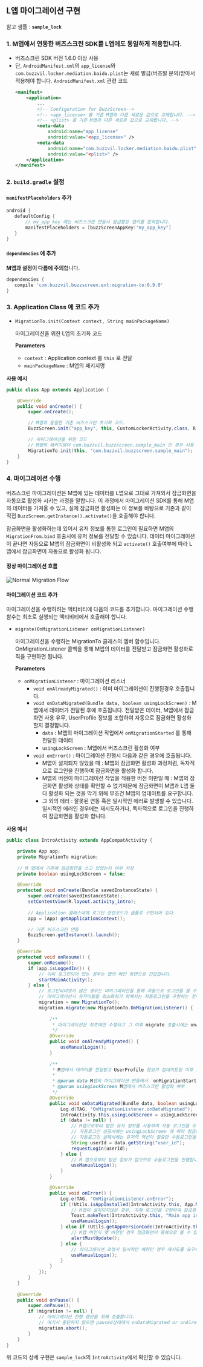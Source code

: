 ## L앱 마이그레이션 구현
참고 샘플 : **`sample_lock`**

### 1. M앱에서 연동한 버즈스크린 SDK를 L앱에도 동일하게 적용합니다.
- 버즈스크린 SDK 버전 1.6.0 이상 사용
- 단, `AndroidManifest.xml`의 `app_license`와 `com.buzzvil.locker.mediation.baidu.plist`는 새로 발급(버즈빌 문의)받아서 적용해야 합니다.
    `AndroidManifest.xml` 관련 코드
    ```xml
    <manifest>
        <application>
            ...
            <!-- Configuration for BuzzScreen-->
            <!-- <app_license> 를 기존 M앱과 다른 새로운 값으로 교체합니다. -->
            <!-- <plist> 를 기존 M앱과 다른 새로운 값으로 교체합니다. -->
            <meta-data
                android:name="app_license"
                android:value="<app_license>" />
            <meta-data
                android:name="com.buzzvil.locker.mediation.baidu.plist"
                android:value="<plist>" />
        </application>
    </manifest>
    ```

### 2. `build.gradle` 설정
       
#### `manifestPlaceholders` 추가

```groovy
android {
   defaultConfig {
       // my_app_key 에는 버즈스크린 연동시 발급받은 앱키를 입력합니다.
       manifestPlaceholders = [buzzScreenAppKey:"my_app_key"]
   }
}
```

#### `dependencies` 에 추가
**M앱과 설정이 다름에 주의**합니다.

```groovy
dependencies {
   compile 'com.buzzvil.buzzscreen.ext:migration-to:0.9.0'
}
```

### 3. Application Class 에 코드 추가
- `MigrationTo.init(Context context, String mainPackageName)`

    마이그레이션을 위한 L앱의 초기화 코드

    **Parameters**
    - `context` : Application context 를 `this` 로 전달
    - `mainPackageName` : M앱의 패키지명


**사용 예시**

```java
public class App extends Application {

    @Override
    public void onCreate() {
        super.onCreate();

        // M앱과 동일한 기존 버즈스크린 초기화 코드.
        BuzzScreen.init("app_key", this, CustomLockerActivity.class, R.drawable.image_on_fail);

        // 마이그레이션을 위한 코드
        // M앱의 패키지명이 com.buzzvil.buzzscreen.sample_main 인 경우 사용 예시
        MigrationTo.init(this, "com.buzzvil.buzzscreen.sample_main");
    }
}

```

### 4. 마이그레이션 수행

버즈스크린 마이그레이션은 M앱에 있는 데이터를 L앱으로 그대로 가져와서 잠금화면을 자동으로 활성화 시키는 과정을 말합니다. 이 과정에서 마이그레이션 SDK를 통해 M앱의 데이터를 가져올 수 있고, 실제 잠금화면 활성화는 이 정보를 바탕으로 기존과 같이 직접 `BuzzScreen.getInstance().activate()`을 호출해야 합니다.

잠금화면을 활성화하는데 있어서 유저 정보를 통한 로그인이 필요하면 M앱의 `MigrationFrom.bind` 호출시에 유저 정보를 전달할 수 있습니다. 데이터 마이그레이션이 끝나면 자동으로 M앱의 잠금화면이 비활성화 되고 `activate()` 호출여부에 따라 L앱에서 잠금화면이 자동으로 활성화 됩니다.

#### 정상 마이그레이션 흐름
![Normal Migration Flow](normal_migration_flow.jpg)

#### 마이그레이션 코드 추가
마이그레이션을 수행하려는 액티비티에 다음의 코드를 추가합니다. 마이그레이션 수행 함수는 최초로 실행되는 액티비티에서 호출해야 합니다.

- `migrate(OnMigrationListener onMigrationListener)`

    마이그레이션을 수행하는 MigrationTo 클래스의 멤버 함수입니다. OnMigrationListener 콜백을 통해 M앱의 데이터를 전달받고 잠금화면 활성화로직을 구현하면 됩니다.

    **Parameters**
    - `onMigrationListener` : 마이그레이션 리스너
        - `void onAlreadyMigrated()` : 이미 마이그레이션이 진행된경우 호출됩니다.
        - `void onDataMigrated(Bundle data, boolean usingLockScreen)` : M앱에서 데이터가 전달된 후에 호출됩니다. 전달받은 데이터, M앱에서 잠금화면 사용 유무, UserProfile 정보를 조합하여 자동으로 잠금화면 활성화 할지 결정합니다.
            - `data` : M앱의 마이그레이션 작업에서 `onMigrationStarted` 를 통해 전달된 데이터
            - `usingLockScreen` : M앱에서 버즈스크린 활성화 여부
        - `void onError()` : 마이그레이션 진행시 다음과 같은 경우에 호출됩니다.
            - M앱이 설치되지 않았을 때 : M앱의 잠금화면 활성화 과정처럼, 독자적으로 로그인을 진행하여 잠금화면을 활성화 합니다.
            - M앱의 버전이 마이그레이션 작업을 적용한 버전 미만일 때 : M앱의 잠금화면 활성화 상태를 확인할 수 없기때문에 잠금화면이 M앱과 L앱 둘다 활성화 되는 것을 막기 위해 무조건 M앱의 업데이트를 요구합니다.
            - 그 외의 에러 : 잘못된 연동 혹은 일시적인 에러로 발생할 수 있습니다. 일시적인 에러인 경우에는 재시도하거나, 독자적으로 로그인을 진행하여 잠금화면을 활성화 합니다.
            
**사용 예시**
```java
public class IntroActivity extends AppCompatActivity {

    private App app;
    private MigrationTo migration;
    
    // M 앱에서 기존에 잠금화면을 쓰고 있었는지 여부 저장
    private boolean usingLockScreen = false;

    @Override
    protected void onCreate(Bundle savedInstanceState) {
        super.onCreate(savedInstanceState);
        setContentView(R.layout.activity_intro);
        
        // Application 클래스내에 로그인 관련코드가 샘플로 구현되어 있다.
        app = (App) getApplicationContext();

        // 기존 버즈스크린 연동
        BuzzScreen.getInstance().launch();
    }

    @Override
    protected void onResume() {
        super.onResume();
        if (app.isLoggedIn()) {
            // 이미 로그인되어 있는 경우는 앱의 메인 화면으로 진입합니다.
            startMainActivity();
        } else {
            // 로그인되어있지 않은 경우는 마이그레이션을 통해 자동으로 로그인을 할 수도 있고, 수동으로 로그인을 요청할 수도 있습니다.
            // 마이그레이션시 유저이탈을 최소화하기 위해서는 자동로그인을 구현하는 것이 좋습니다.
            migration = new MigrationTo();
            migration.migrate(new MigrationTo.OnMigrationListener() {
                
                /**
                 * 마이그레이션은 최초에만 수행되고 그 이후 migrate 호출시에는 onAlreadyMigrated()가 호출됩니다.
                 */
                @Override
                public void onAlreadyMigrated() {
                    useManualLogin();
                }
                
                /**
                 * M앱에서 데이터를 전달받고 UserProfile 정보가 업데이트된 이후 호출됩니다.
                 *
                 * @param data M앱의 마이그레이션 연동에서 `onMigrationStarted` 를 통해 전달된 데이터
                 * @param usingLockScreen M앱에서 버즈스크린 활성화 여부
                 */
                @Override
                public void onDataMigrated(Bundle data, boolean usingLockScreen) {
                    Log.d(TAG, "OnMigrationListener.onDataMigrated");
                    IntroActivity.this.usingLockScreen = usingLockScreen;
                    if (data != null) {
                        // M앱으로부터 받은 유저 정보를 사용하여 자동 로그인을 수행합니다.
                        // 자동로그인 성공시에는 usingLockScreen 에 따라 잠금화면 활성화 여부를 선택합니다.
                        // 자동로그인 실패시에는 유저의 액션이 필요한 수동로그인을 진행합니다.
                        String userId = data.getString("user_id");
                        requestLogin(userId);
                    } else {
                        // M 앱으로부터 받은 정보가 없으므로 수동로그인을 진행합니다.
                        useManualLogin();
                    }
                }

                @Override
                public void onError() {
                    Log.e(TAG, "OnMigrationListener.onError");
                    if (!Utils.isAppInstalled(IntroActivity.this, App.MAIN_APP_PACKAGE)) {
                        // M앱이 설치되지않은 경우, 자체 로그인을 구현하여 잠금화면을 사용할 수 있도록 구현합니다.
                        Toast.makeText(IntroActivity.this, "Main app is not installed.\nPlease install it or login.", Toast.LENGTH_LONG).show();
                        useManualLogin();
                    } else if (Utils.getAppVersionCode(IntroActivity.this, App.MAIN_APP_PACKAGE) < SUPPORTED_MAIN_APP_VERSION) {
                        // M앱 버전이 옛 버전인 경우 잠금화면이 중복으로 뜰 수 있으므로 L앱 사용을 막고 M앱의 업데이트를 요구합니다.
                        alertMustUpdate();
                    } else {
                        // 마이그레이션 과정시 일시적인 에러인 경우 재시도를 요구하거나 수동로그인을 통해 진입가능합니다.
                        useManualLogin();
                    }
                }
            });
        }
    }
    
    @Override
    public void onPause() {
        super.onPause();
        if (migration != null) {
            // 마이그레이션 진행 중단을 위해 호출합니다.
            // 여기서 중단하지 않으면 paused상태에서 onDataMigrated or onAlreadyMigrated 가 호출될 수 있습니다.
            migration.abort();    
        }
    }
}

```
위 코드의 상세 구현은 `sample_lock`의 `IntroActivity`에서 확인할 수 있습니다.      
        
